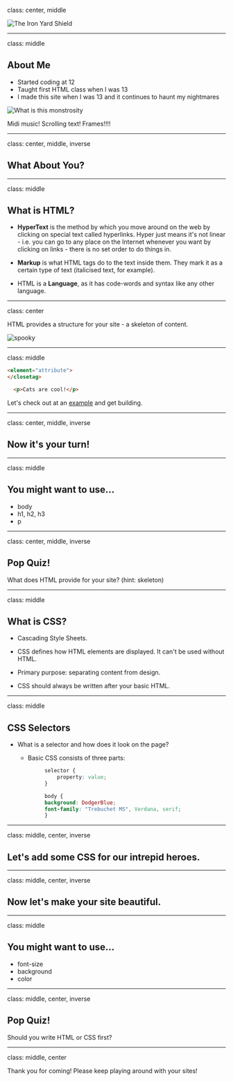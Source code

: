 class: center, middle

![The Iron Yard Shield](http://i.imgur.com/qvZMscb.png)

---
class: middle

## About Me

* Started coding at 12
* Taught first HTML class when I was 13
* I made this site when I was 13 and it continues to haunt my nightmares

![What is this monstrosity](http://i.imgur.com/grDmHjC.png)

Midi music! Scrolling text! Frames!!!!

---
class: center, middle, inverse

## What About You?

---
class: middle

## What is HTML?

* **HyperText** is the method by which you move around on the web by clicking on special text called hyperlinks. Hyper just means it's not linear - i.e. you can go to any place on the Internet whenever you want by clicking on links - there is no set order to do things in.

* **Markup** is what HTML tags do to the text inside them. They mark it as a certain type of text (italicised text, for example).

* HTML is a **Language**, as it has code-words and syntax like any other language.

---
class: center

HTML provides a structure for your site - a skeleton of content.

![spooky](http://i.imgur.com/H6B0LWo.png)

---
class: middle

```HTML
<element="attribute">
</closetag>
```

```HTML
  <p>Cats are cool!</p>
```

Let's check out at an [example](http://kellymurray.github.io/tiy-html-css-crash-course/) and get building.

---
class: center, middle, inverse

## Now it's your turn!

---
class: middle
## You might want to use...

* body
* h1, h2, h3
* p

---
class: center, middle, inverse

## Pop Quiz!

What does HTML provide for your site? (hint: skeleton)

---
class: middle
## What is CSS?

* Cascading Style Sheets.

* CSS defines how HTML elements are displayed. It can't be used without HTML.

* Primary purpose: separating content from design.

* CSS should always be written after your basic HTML.

---
class: middle
## CSS Selectors

* What is a selector and how does it look on the page?

	* Basic CSS consists of three parts:

```css
			selector {
				property: value;
			}
```
```css
			body {
  			background: DodgerBlue;
  			font-family: "Trebuchet MS", Verdana, serif;
			}
```
---
class: middle, center, inverse
## Let's add some CSS for our intrepid heroes.

---
class: middle, center, inverse

## Now let's make your site beautiful.

---
class: middle
## You might want to use...

* font-size
* background
* color

---
class: middle, center, inverse

## Pop Quiz!

Should you write HTML or CSS first?

---
class: middle, center

Thank you for coming! Please keep playing around with your sites!
